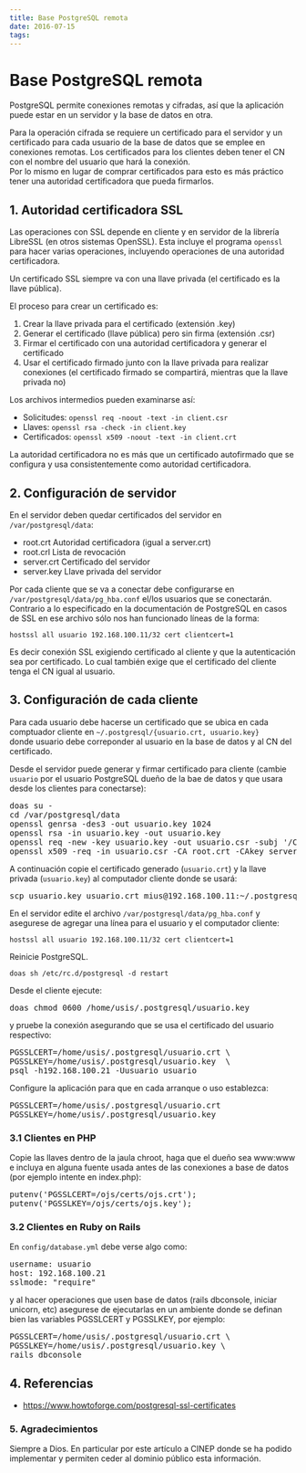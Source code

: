 ```yaml
---
title: Base PostgreSQL remota
date: 2016-07-15
tags:
---
```


# Base PostgreSQL remota

PostgreSQL permite conexiones remotas y cifradas, así que la aplicación 
puede estar en un servidor y la base de datos en otra.

Para la operación cifrada se requiere un certificado para el servidor y un 
certificado para cada usuario de la base de datos que se emplee en
conexiones remotas.  Los certificados para los clientes deben tener el CN
con el nombre del usuario que hará la conexión.   
Por lo mismo en lugar de comprar certificados para esto es más práctico 
tener una autoridad certificadora que pueda firmarlos.

## 1. Autoridad certificadora SSL

Las operaciones con SSL depende en cliente y en servidor de la librería 
LibreSSL (en otros sistemas OpenSSL). Esta incluye el programa
```openssl``` para hacer varias operaciones, incluyendo operaciones
de una autoridad certificadora. 

Un certificado SSL siempre va con una llave privada (el certificado es la 
llave pública).   

El proceso para crear un certificado es:

1. Crear la llave privada para el certificado (extensión .key)
2. Generar el certificado (llave pública) pero sin firma (extensión .csr)
3. Firmar el certificado con una autoridad certificadora y generar el certificado 
4. Usar el certificado firmado junto con la llave privada para realizar conexiones (el certificado firmado se compartirá, mientras que la llave privada no)

Los archivos intermedios pueden examinarse así:

* Solicitudes: ```openssl req -noout -text -in client.csr```
* Llaves: ```openssl rsa -check -in client.key ```
* Certificados: ```openssl x509 -noout -text -in client.crt```

La autoridad certificadora no es más que un certificado autofirmado que 
se configura y usa consistentemente como autoridad certificadora.

## 2. Configuración de servidor

En el servidor deben quedar certificados del servidor en 
```/var/postgresql/data```:

* root.crt Autoridad certificadora (igual a server.crt)
* root.crl Lista de revocación
* server.crt Certificado del servidor
* server.key Llave privada del servidor

Por cada cliente que se va a conectar debe configurarse en 
```/var/postgresql/data/pg_hba.conf``` el/los usuarios que
se conectarán.  Contrario a lo especificado en la documentación de 
PostgreSQL en casos de SSL en ese archivo sólo nos han funcionado 
líneas de la forma: 

```
hostssl all usuario 192.168.100.11/32 cert clientcert=1
```

Es decir conexión SSL exigiendo certificado al cliente y que la autenticación 
sea por certificado. Lo cual también exige que el certificado del cliente
tenga el CN igual al usuario.

## 3. Configuración de cada cliente

Para cada usuario debe hacerse un certificado que se ubica en 
cada comptuador cliente en ```~/.postgresql/{usuario.crt, usuario.key}```  
donde usuario debe correponder al usuario en la base de datos y 
al CN del certificado.

Desde el servidor puede generar y firmar certificado para cliente (cambie 
```usuario``` por el usuario PostgreSQL dueño de la bae de datos y 
que usara desde los clientes para conectarse):

<pre>
doas su - 
cd /var/postgresql/data
openssl genrsa -des3 -out usuario.key 1024
openssl rsa -in usuario.key -out usuario.key
openssl req -new -key usuario.key -out usuario.csr -subj '/C=CO/ST=Cundinamarca/L=Bogota/O=Pasos de Jesús/CN=usuario'
openssl x509 -req -in usuario.csr -CA root.crt -CAkey server.key -out usuario.crt -CAcreateserial
</pre>

A continuación copie el certificado generado (```usuario.crt```) y la 
llave privada (```usuario.key```) al computador cliente donde se usará:

<pre>
scp usuario.key usuario.crt mius@192.168.100.11:~/.postgresql/
</pre>

En el servidor edite el archivo ```/var/postgresql/data/pg_hba.conf``` 
y asegurese de agregar una línea para el usuario y el computador cliente:

```
hostssl all usuario 192.168.100.11/32 cert clientcert=1
```

Reinicie PostgreSQL.

```
doas sh /etc/rc.d/postgresql -d restart
```

Desde el cliente ejecute:
<pre>
doas chmod 0600 /home/usis/.postgresql/usuario.key
</pre>
y pruebe la conexión asegurando que se usa el certificado 
del usuario respectivo:
<pre>
PGSSLCERT=/home/usis/.postgresql/usuario.crt \
PGSSLKEY=/home/usis/.postgresql/usuario.key  \
psql -h192.168.100.21 -Uusuario usuario
</pre>

Configure la aplicación para que en cada arranque o uso establezca:

<pre>
PGSSLCERT=/home/usis/.postgresql/usuario.crt 
PGSSLKEY=/home/usis/.postgresql/usuario.key
</pre>

### 3.1 Clientes en PHP

Copie las llaves dentro de la jaula chroot, haga que el dueño sea
www:www e incluya en alguna fuente
usada antes de las conexiones a base de datos (por ejemplo intente en
index.php):
<pre>
putenv('PGSSLCERT=/ojs/certs/ojs.crt');
putenv('PGSSLKEY=/ojs/certs/ojs.key');
</pre>

### 3.2 Clientes en Ruby on Rails

En ```config/database.yml``` debe verse algo como:
<pre>
username: usuario
host: 192.168.100.21
sslmode: "require"
</pre>

y al hacer operaciones que usen base de datos (rails dbconsole, iniciar unicorn, etc) asegurese de ejecutarlas en un ambiente donde se definan bien las variables PGSSLCERT y PGSSLKEY, por ejemplo:
<pre>
PGSSLCERT=/home/usis/.postgresql/usuario.crt \
PGSSLKEY=/home/usis/.postgresql/usuario.key \
rails dbconsole
</pre>

## 4. Referencias

* https://www.howtoforge.com/postgresql-ssl-certificates

### 5. Agradecimientos

Siempre a Dios.  En particular por este artículo a CINEP donde se ha podido 
implementar y permiten ceder al dominio público esta información.

